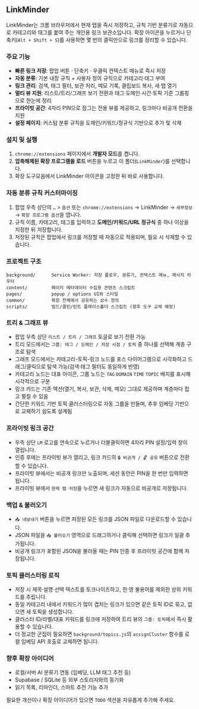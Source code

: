 
## LinkMinder

LinkMinder는 크롬 브라우저에서 현재 탭을 즉시 저장하고, 규칙 기반 분류기로 자동으로 카테고리와 태그를 붙여 주는 개인용 링크 보관소입니다. 확장 아이콘을 누르거나 단축키(`Alt + Shift + S`)를 사용하면 몇 번의 클릭만으로 링크를 정리할 수 있습니다.

### 주요 기능
- **빠른 링크 저장**: 팝업 버튼 · 단축키 · 우클릭 컨텍스트 메뉴로 즉시 저장
- **자동 분류**: 기본 내장 규칙 + 사용자 정의 규칙으로 카테고리·태그 부여
- **링크 관리**: 검색, 태그 필터, 보관 처리, 메모 기록, 클립보드 복사, 새 탭 열기
- **멀티 뷰 지원**: 리스트/트리/그래프 보기 전환과 태그·도메인·시간·토픽 기준 그룹핑으로 한눈에 정리
- **프라이빗 공간**: 4자리 PIN으로 잠그는 전용 뷰를 제공하고, 링크마다 비공개 전환을 지원
- **설정 페이지**: 커스텀 분류 규칙을 도메인/키워드/정규식 기반으로 추가 및 삭제

### 설치 및 실행
1. `chrome://extensions` 페이지에서 **개발자 모드**를 켭니다.
2. **압축해제된 확장 프로그램을 로드** 버튼을 누르고 이 폴더(`LinkMinder`)를 선택합니다.
3. 확장 도구모음에서 LinkMinder 아이콘을 고정한 뒤 바로 사용합니다.

### 자동 분류 규칙 커스터마이징
1. 팝업 우측 상단의 `…` > `옵션` 또는 `chrome://extensions` → LinkMinder → `세부정보` → `확장 프로그램 옵션`을 엽니다.
2. 규칙 이름, 카테고리, 태그를 입력하고 **도메인/키워드/URL 정규식** 중 하나 이상을 지정한 뒤 저장합니다.
3. 저장된 규칙은 팝업에서 링크를 저장할 때 자동으로 적용되며, 필요 시 삭제할 수 있습니다.

### 프로젝트 구조
```
background/      Service Worker: 저장 플로우, 분류기, 컨텍스트 메뉴, 메시지 라우터
content/         페이지 메타데이터 수집용 콘텐츠 스크립트
pages/           popup / options UI와 스타일
common/          확장 전체에서 공유하는 상수 정의
scripts/         빌드/클린/린트 플레이스홀더 스크립트 (향후 도구 교체 예정)
```

### 트리 & 그래프 뷰
- 팝업 우측 상단 `리스트 / 트리 / 그래프` 토글로 보기 전환 가능
- 트리 모드에서는 `그룹: 태그 / 도메인 / 저장 시점 / 토픽` 중 하나를 선택해 계층 구조로 탐색
- 그래프 모드에서는 카테고리-토픽-링크 노드를 포스 다이어그램으로 시각화하고 드래그/클릭으로 탐색 가능(검색·태그 필터도 동일하게 반영)
- 카테고리 노드는 대표 아이콘, 그룹 노드는 `TAG` `DOMAIN` `TIME` `TOPIC` 배지를 표시해 시각적으로 구분
- 링크 카드는 기존 액션(열기, 복사, 보관, 삭제, 메모) 그대로 제공하며 계층마다 접고 펼칠 수 있음
- 간단한 키워드 기반 토픽 클러스터링으로 자동 그룹을 만들며, 추후 임베딩 기반으로 교체하기 쉽도록 설계됨

### 프라이빗 링크 공간
- 우측 상단 `LM` 로고를 연속으로 누르거나 더블클릭하면 4자리 PIN 설정/입력 창이 열립니다.
- 인증 후에는 프라이빗 뷰가 열리고, 링크 카드의 `🔒 비공개 / 🔓 공유` 버튼으로 전환할 수 있습니다.
- 프라이빗 뷰에서는 비공개 링크만 노출되며, 세션 동안은 PIN을 한 번만 입력하면 됩니다.
- 프라이빗 뷰에서 `현재 탭 저장`을 누르면 새 링크가 자동으로 비공개로 저장됩니다.

### 백업 & 불러오기
- `📤 내보내기` 버튼을 누르면 저장된 모든 링크를 JSON 파일로 다운로드할 수 있습니다.
- JSON 파일을 `📥 불러오기` 영역으로 드래그하거나 클릭해 선택하면 링크가 일괄 추가됩니다.
- 비공개 링크가 포함된 JSON을 불러올 때는 PIN 인증 후 프라이빗 공간에 함께 저장됩니다.

### 토픽 클러스터링 로직
- 저장 시 제목·설명·선택 텍스트를 토크나이즈하고, 한·영 불용어를 제외한 상위 키워드를 추립니다.
- 동일 카테고리 내에서 키워드가 많이 겹치는 링크가 있으면 같은 토픽 ID로 묶고, 없으면 새 토픽을 생성합니다.
- 클러스터 ID/라벨/대표 키워드를 링크에 저장하여 트리 뷰의 `그룹: 토픽`에서 즉시 활용할 수 있습니다.
- 더 정교한 군집이 필요하면 `background/topics.js`의 `assignCluster` 함수를 로컬 임베딩 API 호출로 교체하면 됩니다.

### 향후 확장 아이디어
- 로컬/서버 AI 분류기 연동 (임베딩, LLM 태그 추천 등)
- Supabase / SQLite 등 외부 스토리지와의 동기화
- 읽기 목록, 리마인더, 스마트 추천 기능 추가

필요한 개선이나 확장 아이디어가 있으면 `TODO` 섹션을 자유롭게 추가해 주세요.
